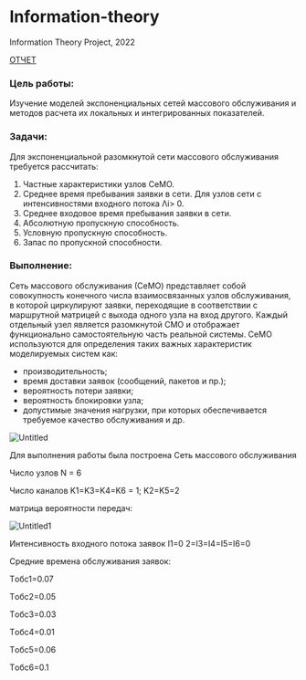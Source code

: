 # Information-theory
Information Theory Project, 2022

[ОТЧЕТ](https://github.com/cyberknopa/Information-theory/blob/main/%D0%9F%D1%80%D0%BE%D0%B5%D0%BA%D1%82_%D0%BF%D0%BE_%D1%82%D0%B5%D0%BE%D1%80%D0%B8%D0%B8_%D0%B8%D0%BD%D1%84%D0%BE%D1%80%D0%BC%D0%B0%D1%86%D0%B8%D0%B8.pdf)

### Цель работы:

Изучение моделей экспоненциальных сетей массового обслуживания и методов расчета их локальных и интегрированных показателей.

### Задачи:

Для экспоненциальной разомкнутой сети массового обслуживания требуется рассчитать:

1. Частные характеристики узлов СеМО.
2. Среднее время пребывания заявки в сети. Для узлов сети с интенсивностями входного потока Λi> 0.
3. Среднее входовое время пребывания заявки в сети.
4. Абсолютную пропускную способность.
5. Условную пропускную способность.
6. Запас по пропускной способности.

### Выполнение:

Сеть массового обслуживания (СеМО) представляет собой совокупность конечного числа взаимосвязанных узлов обслуживания, в которой циркулируют заявки, переходящие в соответствии с маршрутной матрицей с выхода одного узла на вход другого. Каждый отдельный узел является разомкнутой СМО и отображает функционально самостоятельную часть реальной системы.
СеМО используются для определения таких важных характеристик моделируемых систем как:

- производительность;
- время доставки заявок (сообщений, пакетов и пр.);
- вероятность потери заявки;
- вероятность блокировки узла;
- допустимые значения нагрузки, при которых обеспечивается требуемое качество обслуживания
и др.


![Untitled](https://github.com/cyberknopa/Information-theory/blob/main/D0404E6D-15BB-442B-820A-FD539B07ADCD.jpeg)

Для выполнения работы была построена Сеть массового обслуживания

Число узлов N = 6

Число каналов K1=K3=K4=K6 = 1; K2=K5=2

матрица вероятности передач:

![Untitled1](https://github.com/cyberknopa/Information-theory/blob/main/6C4DB513-4DCA-4288-BD7B-B8ECF75763CB.jpeg)

Интенсивность входного потока заявок I1=0
2=I3=I4=I5=I6=0

Средние времена обслуживания заявок:

Tобс1=0.07

Tобс2=0.05

Tобс3=0.03

Tобс4=0.01

Tобс5=0.06

Tобс6=0.1
